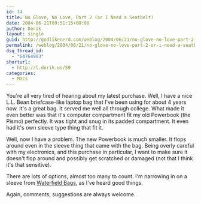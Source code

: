 ```yaml
---
id: 14
title: No Glove, No Love, Part 2 (or I Need a Seatbelt)
date: 2004-06-21T09:51:15+00:00
author: Derik
layout: single
guid: http://godlikenerd.com/weblog/2004/06/21/no-glove-no-love-part-2-or-i-need-a-seatbelt/
permalink: /weblog/2004/06/21/no-glove-no-love-part-2-or-i-need-a-seatbelt/
dsq_thread_id:
  - "64764903"
shorturl:
  - http://l.derik.us/59
categories:
  - Macs
---
```

You're all very tired of hearing about my latest purchase. Well, I have a nice L.L. Bean briefcase-like laptop bag that I've been using for about 4 years now. It's a great bag. It served me well all through college. What made it even better was that it's computer compartment fit my old Powerbook (the Pismo) perfectly. It was tight and snug in its padded compartment. It even had it's own sleeve type thing that fit it.

Well, now I have a problem. The new Powerbook is much smaller. It flops around even in the sleeve thing that came with the bag. Being overly careful with my electronics, and this purchase in particular, I want to make sure it doesn't flop around and possibly get scratched or damaged (not that I think it's that sensitive).

There are lots of options, almost too many to count. I'm narrowing in on a sleeve from [Waterfield Bags](http://www.sfbags.com), as I've heard good things.

Again, comments, suggestions are always welcome.